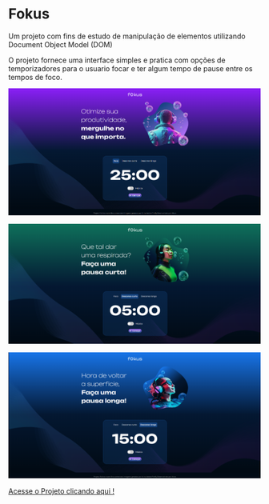 # Fokus


Um projeto com fins de estudo de manipulação de elementos utilizando Document Object Model (DOM)

O projeto fornece uma interface simples e pratica com opções de temporizadores para o usuario focar e ter algum tempo de pause entre os tempos de foco.

![Focus 25 min](./imagens/fokus.PNG)

![Focus 5 min](./imagens/fokusDescanso.PNG)

![Focus 15 min](./imagens/Fokus15Min.PNG)

 [Acesse o Projeto clicando aqui !](https://fokus-navy.vercel.app)
